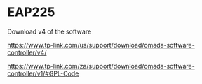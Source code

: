# EAP225

Download v4 of the software

https://www.tp-link.com/us/support/download/omada-software-controller/v4/

https://www.tp-link.com/za/support/download/omada-software-controller/v1/#GPL-Code



